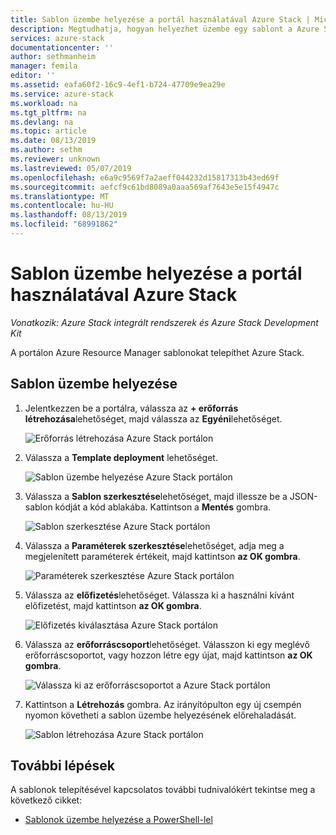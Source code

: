 ```yaml
---
title: Sablon üzembe helyezése a portál használatával Azure Stack | Microsoft Docs
description: Megtudhatja, hogyan helyezhet üzembe egy sablont a Azure Stack portál használatával.
services: azure-stack
documentationcenter: ''
author: sethmanheim
manager: femila
editor: ''
ms.assetid: eafa60f2-16c9-4ef1-b724-47709e9ea29e
ms.service: azure-stack
ms.workload: na
ms.tgt_pltfrm: na
ms.devlang: na
ms.topic: article
ms.date: 08/13/2019
ms.author: sethm
ms.reviewer: unknown
ms.lastreviewed: 05/07/2019
ms.openlocfilehash: e6a9c9569f7a2aeff044232d15817313b43ed69f
ms.sourcegitcommit: aefcf9c61bd8089a0aaa569af7643e5e15f4947c
ms.translationtype: MT
ms.contentlocale: hu-HU
ms.lasthandoff: 08/13/2019
ms.locfileid: "68991862"
---
```

# <a name="deploy-a-template-using-the-portal-in-azure-stack"></a>Sablon üzembe helyezése a portál használatával Azure Stack

*Vonatkozik: Azure Stack integrált rendszerek és Azure Stack Development Kit*

A portálon Azure Resource Manager sablonokat telepíthet Azure Stack.

## <a name="to-deploy-a-template"></a>Sablon üzembe helyezése

1. Jelentkezzen be a portálra, válassza az **+ erőforrás létrehozása**lehetőséget, majd válassza az **Egyéni**lehetőséget.

   ![Erőforrás létrehozása Azure Stack portálon](media/azure-stack-deploy-template-portal/template-deploy1.png)

1. Válassza a **Template deployment** lehetőséget.

   ![Sablon üzembe helyezése Azure Stack portálon](media/azure-stack-deploy-template-portal/template-deploy2.png)

1. Válassza a **Sablon szerkesztése**lehetőséget, majd illessze be a JSON-sablon kódját a kód ablakába. Kattintson a **Mentés** gombra.

   ![Sablon szerkesztése Azure Stack portálon](media/azure-stack-deploy-template-portal/template-deploy3.png)

1. Válassza a **Paraméterek szerkesztése**lehetőséget, adja meg a megjelenített paraméterek értékeit, majd kattintson **az OK gombra**.

   ![Paraméterek szerkesztése Azure Stack portálon](media/azure-stack-deploy-template-portal/template-deploy4.png)

1. Válassza az **előfizetés**lehetőséget. Válassza ki a használni kívánt előfizetést, majd kattintson **az OK gombra**.

   ![Előfizetés kiválasztása Azure Stack portálon](media/azure-stack-deploy-template-portal/template-deploy5.png)

1. Válassza az **erőforráscsoport**lehetőséget. Válasszon ki egy meglévő erőforráscsoportot, vagy hozzon létre egy újat, majd kattintson **az OK gombra**.

   ![Válassza ki az erőforráscsoportot a Azure Stack portálon](media/azure-stack-deploy-template-portal/template-deploy6.png)

1. Kattintson a **Létrehozás** gombra. Az irányítópulton egy új csempén nyomon követheti a sablon üzembe helyezésének előrehaladását.

   ![Sablon létrehozása Azure Stack portálon](media/azure-stack-deploy-template-portal/template-deploy7.png)

## <a name="next-steps"></a>További lépések

A sablonok telepítésével kapcsolatos további tudnivalókért tekintse meg a következő cikket:

- [Sablonok üzembe helyezése a PowerShell-lel](azure-stack-deploy-template-powershell.md)
